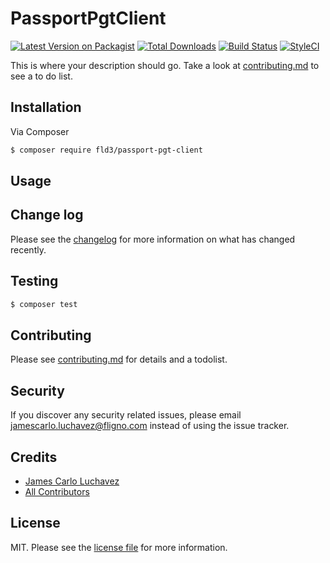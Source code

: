 # PassportPgtClient

[![Latest Version on Packagist][ico-version]][link-packagist]
[![Total Downloads][ico-downloads]][link-downloads]
[![Build Status][ico-travis]][link-travis]
[![StyleCI][ico-styleci]][link-styleci]

This is where your description should go. Take a look at [contributing.md](contributing.md) to see a to do list.

## Installation

Via Composer

``` bash
$ composer require fld3/passport-pgt-client
```

## Usage

## Change log

Please see the [changelog](changelog.md) for more information on what has changed recently.

## Testing

``` bash
$ composer test
```

## Contributing

Please see [contributing.md](contributing.md) for details and a todolist.

## Security

If you discover any security related issues, please email jamescarlo.luchavez@fligno.com instead of using the issue tracker.

## Credits

- [James Carlo Luchavez][link-author]
- [All Contributors][link-contributors]

## License

MIT. Please see the [license file](license.md) for more information.

[ico-version]: https://img.shields.io/packagist/v/fld3/passport-pgt-client.svg?style=flat-square
[ico-downloads]: https://img.shields.io/packagist/dt/fld3/passport-pgt-client.svg?style=flat-square
[ico-travis]: https://img.shields.io/travis/fld3/passport-pgt-client/master.svg?style=flat-square
[ico-styleci]: https://styleci.io/repos/12345678/shield

[link-packagist]: https://packagist.org/packages/fld3/passport-pgt-client
[link-downloads]: https://packagist.org/packages/fld3/passport-pgt-client
[link-travis]: https://travis-ci.org/fld3/passport-pgt-client
[link-styleci]: https://styleci.io/repos/12345678
[link-author]: https://github.com/fld3
[link-contributors]: ../../contributors
